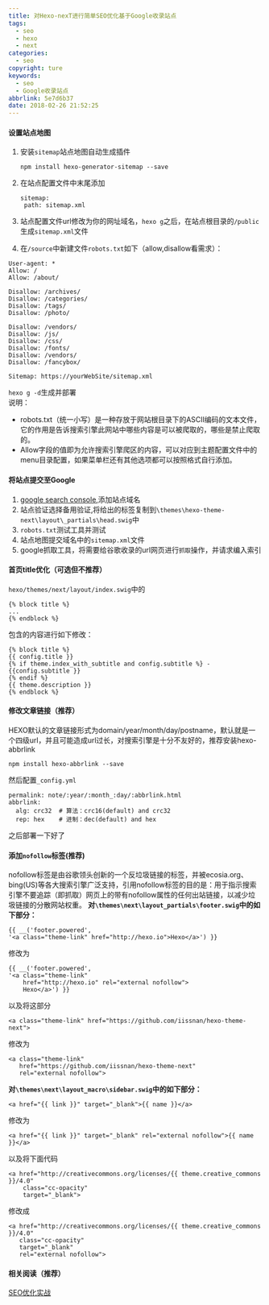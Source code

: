 ```yaml
---
title: 对Hexo-nexT进行简单SEO优化基于Google收录站点
tags:
  - seo
  - hexo
  - next
categories:
  - seo
copyright: ture
keywords:
  - seo
  - Google收录站点
abbrlink: 5e7d6b37
date: 2018-02-26 21:52:25
---
```


#### 设置站点地图
1. 安装`sitemap`站点地图自动生成插件
    ```
    npm install hexo-generator-sitemap --save
    ```
2. 在站点配置文件中末尾添加
    ```
    sitemap:
     path: sitemap.xml
    ```
3. 站点配置文件url修改为你的网址域名，`hexo g`之后，在站点根目录的`/public`生成`sitemap.xml`文件  

<!--more-->
4. 在`/source`中新建文件`robots.txt`如下（allow,disallow看需求）：
  ```
  User-agent: *
  Allow: /
  Allow: /about/

  Disallow: /archives/
  Disallow: /categories/
  Disallow: /tags/
  Disallow: /photo/

  Disallow: /vendors/
  Disallow: /js/
  Disallow: /css/
  Disallow: /fonts/
  Disallow: /vendors/
  Disallow: /fancybox/

  Sitemap: https://yourWebSite/sitemap.xml
  ```
`hexo g -d`生成并部署  
说明：
* robots.txt（统一小写）是一种存放于网站根目录下的ASCII编码的文本文件，它的作用是告诉搜索引擎此网站中哪些内容是可以被爬取的，哪些是禁止爬取的。
* Allow字段的值即为允许搜索引擎爬区的内容，可以对应到主题配置文件中的menu目录配置，如果菜单栏还有其他选项都可以按照格式自行添加。

#### 将站点提交至Google
1. [google search console](https://www.google.com/webmasters/),添加站点域名
2. 站点验证选择备用验证,将给出的标签复制到`\themes\hexo-theme-next\layout\_partials\head.swig`中
3. `robots.txt`测试工具并测试
4. 站点地图提交域名中的`sitemap.xml`文件
5. google抓取工具，将需要给谷歌收录的url网页进行`抓取`操作，并请求编入索引

#### 首页title优化（可选但不推荐）
`hexo/themes/next/layout/index.swig`中的
 ```
 {% block title %}
 ...
 {% endblock %}
 ```
 包含的内容进行如下修改：
 ```
{% block title %}
{{ config.title }}
{% if theme.index_with_subtitle and config.subtitle %} - {{config.subtitle }}
{% endif %}
{{ theme.description }} 
{% endblock %}
 ```

#### 修改文章链接（推荐）
HEXO默认的文章链接形式为domain/year/month/day/postname，默认就是一个四级url，并且可能造成url过长，对搜索引擎是十分不友好的，推荐安装hexo-abbrlink
```
npm install hexo-abbrlink --save
```
然后配置`_config.yml`
```
permalink: note/:year/:month_:day/:abbrlink.html
abbrlink:
  alg: crc32  # 算法：crc16(default) and crc32
  rep: hex    # 进制：dec(default) and hex
```
之后部署一下好了
#### 添加`nofollow`标签(推荐)
nofollow标签是由谷歌领头创新的一个反垃圾链接的标签，并被ecosia.org、bing(US)等各大搜索引擎广泛支持，引用nofollow标签的目的是：用于指示搜索引擎不要追踪（即抓取）网页上的带有nofollow属性的任何出站链接，以减少垃圾链接的分散网站权重。
__对`\themes\next\layout_partials\footer.swig`中的如下部分：__
``` 
{{ __('footer.powered', 
'<a class="theme-link" href="http://hexo.io">Hexo</a>') }}
```
修改为
```
{{ __('footer.powered', 
'<a class="theme-link" 
    href="http://hexo.io" rel="external nofollow">
    Hexo</a>') }}
```
以及将这部分
```
<a class="theme-link" href="https://github.com/iissnan/hexo-theme-next">
```
修改为
 ```
<a class="theme-link" 
    href="https://github.com/iissnan/hexo-theme-next"
    rel="external nofollow">
```
 __对`\themes\next\layout_macro\sidebar.swig`中的如下部分：__
```
<a href="{{ link }}" target="_blank">{{ name }}</a>
```
修改为
```
<a href="{{ link }}" target="_blank" rel="external nofollow">{{ name }}</a>
```
以及将下面代码
```
<a href="http://creativecommons.org/licenses/{{ theme.creative_commons }}/4.0"
    class="cc-opacity" 
    target="_blank">
 ```
 修改成
 ```
<a href="http://creativecommons.org/licenses/{{ theme.creative_commons }}/4.0"
    class="cc-opacity" 
    target="_blank" 
    rel="external nofollow">
 ```
 #### 相关阅读（推荐）
 [SEO优化实战](http://imweb.io/topic/5682938b57d7a6c47914fc00)